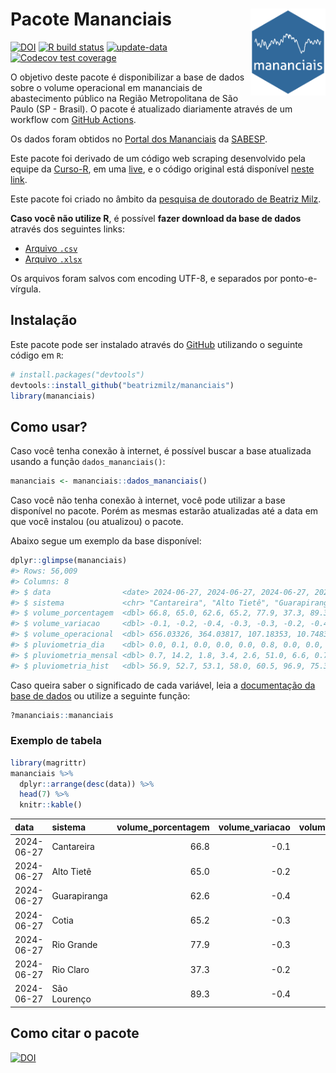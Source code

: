 
<!-- README.md is generated from README.Rmd. Please edit that file -->

# Pacote Mananciais <img src="man/figures/hexlogo.png" align="right" width = "120px"/>

<!-- badges: start -->

[![DOI](https://zenodo.org/badge/DOI/10.5281/zenodo.4733056.svg)](https://doi.org/10.5281/zenodo.4733056)
[![R build
status](https://github.com/beatrizmilz/mananciais/workflows/R-CMD-check/badge.svg)](https://github.com/beatrizmilz/mananciais/actions)
[![update-data](https://github.com/beatrizmilz/mananciais/actions/workflows/2-update_data.yaml/badge.svg)](https://github.com/beatrizmilz/mananciais/actions/workflows/2-update_data.yaml)
[![Codecov test
coverage](https://codecov.io/gh/beatrizmilz/mananciais/branch/master/graph/badge.svg)](https://codecov.io/gh/beatrizmilz/mananciais?branch=master)
<!-- badges: end -->

O objetivo deste pacote é disponibilizar a base de dados sobre o volume
operacional em mananciais de abastecimento público na Região
Metropolitana de São Paulo (SP - Brasil). O pacote é atualizado
diariamente através de um workflow com [GitHub
Actions](https://github.com/beatrizmilz/mananciais/actions).

Os dados foram obtidos no [Portal dos
Mananciais](http://mananciais.sabesp.com.br/Situacao) da
[SABESP](http://site.sabesp.com.br/site/Default.aspx).

Este pacote foi derivado de um código web scraping desenvolvido pela
equipe da [Curso-R](https://www.curso-r.com/), em uma
[live](https://youtu.be/jvZIxrMmOcQ), e o código original está
disponível [neste
link](https://github.com/curso-r/lives/blob/master/drafts/20200730_scraper_sabesp.R).

Este pacote foi criado no âmbito da [pesquisa de doutorado de Beatriz
Milz](https://beatrizmilz.github.io/tese/).

**Caso você não utilize R**, é possível **fazer download da base de
dados** através dos seguintes links:

- [Arquivo
  `.csv`](https://github.com/beatrizmilz/mananciais/raw/master/inst/extdata/mananciais.csv)
- [Arquivo
  `.xlsx`](https://github.com/beatrizmilz/mananciais/blob/master/inst/extdata/mananciais.xlsx?raw=true)

Os arquivos foram salvos com encoding UTF-8, e separados por
ponto-e-vírgula.

## Instalação

Este pacote pode ser instalado através do [GitHub](https://github.com/)
utilizando o seguinte código em `R`:

``` r
# install.packages("devtools")
devtools::install_github("beatrizmilz/mananciais")
library(mananciais)
```

## Como usar?

Caso você tenha conexão à internet, é possível buscar a base atualizada
usando a função `dados_mananciais()`:

``` r
mananciais <- mananciais::dados_mananciais() 
```

Caso você não tenha conexão à internet, você pode utilizar a base
disponível no pacote. Porém as mesmas estarão atualizadas até a data em
que você instalou (ou atualizou) o pacote.

Abaixo segue um exemplo da base disponível:

``` r
dplyr::glimpse(mananciais)
#> Rows: 56,009
#> Columns: 8
#> $ data                <date> 2024-06-27, 2024-06-27, 2024-06-27, 2024-06-27, 2…
#> $ sistema             <chr> "Cantareira", "Alto Tietê", "Guarapiranga", "Cotia…
#> $ volume_porcentagem  <dbl> 66.8, 65.0, 62.6, 65.2, 77.9, 37.3, 89.3, 66.9, 65…
#> $ volume_variacao     <dbl> -0.1, -0.2, -0.4, -0.3, -0.3, -0.2, -0.4, -0.2, -0…
#> $ volume_operacional  <dbl> 656.03326, 364.03817, 107.18353, 10.74839, 87.3632…
#> $ pluviometria_dia    <dbl> 0.0, 0.1, 0.0, 0.0, 0.0, 0.8, 0.0, 0.0, 0.2, 0.0, …
#> $ pluviometria_mensal <dbl> 0.7, 14.2, 1.8, 3.4, 2.6, 51.0, 6.6, 0.7, 14.1, 1.…
#> $ pluviometria_hist   <dbl> 56.9, 52.7, 53.1, 58.0, 60.5, 96.9, 75.3, 56.9, 52…
```

Caso queira saber o significado de cada variável, leia a [documentação
da base de
dados](https://beatrizmilz.github.io/mananciais/reference/mananciais.html)
ou utilize a seguinte função:

``` r
?mananciais::mananciais
```

### Exemplo de tabela

``` r
library(magrittr)
mananciais %>% 
  dplyr::arrange(desc(data)) %>% 
  head(7) %>%
  knitr::kable()
```

| data       | sistema      | volume_porcentagem | volume_variacao | volume_operacional | pluviometria_dia | pluviometria_mensal | pluviometria_hist |
|:-----------|:-------------|-------------------:|----------------:|-------------------:|-----------------:|--------------------:|------------------:|
| 2024-06-27 | Cantareira   |               66.8 |            -0.1 |          656.03326 |              0.0 |                 0.7 |              56.9 |
| 2024-06-27 | Alto Tietê   |               65.0 |            -0.2 |          364.03817 |              0.1 |                14.2 |              52.7 |
| 2024-06-27 | Guarapiranga |               62.6 |            -0.4 |          107.18353 |              0.0 |                 1.8 |              53.1 |
| 2024-06-27 | Cotia        |               65.2 |            -0.3 |           10.74839 |              0.0 |                 3.4 |              58.0 |
| 2024-06-27 | Rio Grande   |               77.9 |            -0.3 |           87.36326 |              0.0 |                 2.6 |              60.5 |
| 2024-06-27 | Rio Claro    |               37.3 |            -0.2 |            5.09353 |              0.8 |                51.0 |              96.9 |
| 2024-06-27 | São Lourenço |               89.3 |            -0.4 |           79.33544 |              0.0 |                 6.6 |              75.3 |

## Como citar o pacote

[![DOI](https://zenodo.org/badge/DOI/10.5281/zenodo.4733056.svg)](https://doi.org/10.5281/zenodo.4733056)
